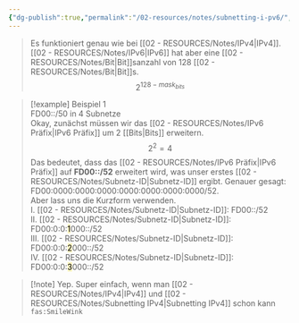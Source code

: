 ```yaml
---
{"dg-publish":true,"permalink":"/02-resources/notes/subnetting-i-pv6/","tags":["netzwerk/subnetting","netzwerk/ip/ipv6"],"noteIcon":""}
---
```


>Es funktioniert genau wie bei [[02 - RESOURCES/Notes/IPv4\|IPv4]]. [[02 - RESOURCES/Notes/IPv6\|IPv6]] hat aber eine [[02 - RESOURCES/Notes/Bit\|Bit]]sanzahl von 128 [[02 - RESOURCES/Notes/Bit\|Bit]]s.
>$$2^{128-mask_{bits}}$$


>[!example] Beispiel 1  
>FD00::/50 in 4 Subnetze  
>Okay, zunächst müssen wir das [[02 - RESOURCES/Notes/IPv6 Präfix\|IPv6 Präfix]] um 2 [[Bits\|Bits]] erweitern.  
>$$2^{2}=4$$
>Das bedeutet, dass das [[02 - RESOURCES/Notes/IPv6 Präfix\|IPv6 Präfix]] auf **FD00::/52** erweitert wird, was unser erstes [[02 - RESOURCES/Notes/Subnetz-ID\|Subnetz-ID]] ergibt. Genauer gesagt: FD00:0000:0000:0000:0000:0000:0000:0000/52.  
>Aber lass uns die Kurzform verwenden.  
>I. [[02 - RESOURCES/Notes/Subnetz-ID\|Subnetz-ID]]: FD00::/52  
>II. [[02 - RESOURCES/Notes/Subnetz-ID\|Subnetz-ID]]: FD00:0:0:<mark style="background: #FFF3A3A6;">1</mark>000::/52  
>III. [[02 - RESOURCES/Notes/Subnetz-ID\|Subnetz-ID]]: FD00:0:0:<mark style="background: #FFF3A3A6;">2</mark>000::/52  
>IV. [[02 - RESOURCES/Notes/Subnetz-ID\|Subnetz-ID]]: FD00:0:0:<mark style="background: #FFF3A3A6;">3</mark>000::/52


>[!note] Yep. Super einfach, wenn man [[02 - RESOURCES/Notes/IPv4\|IPv4]] und [[02 - RESOURCES/Notes/Subnetting IPv4\|Subnetting IPv4]] schon kann `fas:SmileWink`

